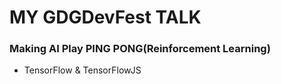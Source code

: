 # MY GDGDevFest TALK

### Making AI Play PING PONG(Reinforcement Learning)

* TensorFlow & TensorFlowJS
